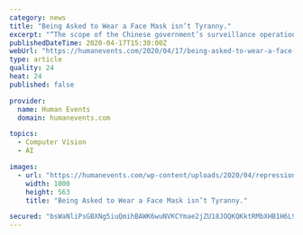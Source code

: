 ```yaml
---
category: news
title: "Being Asked to Wear a Face Mask isn’t Tyranny."
excerpt: "“The scope of the Chinese government’s surveillance operation was already staggering, employing advanced technology like GPS tracking, artificial intelligence and facial recognition.” “At least two citizen journalists, who tried to share information about the outbreak online, were reported missing,” reports the BBC. “Temperature ..."
publishedDateTime: 2020-04-17T15:30:00Z
webUrl: "https://humanevents.com/2020/04/17/being-asked-to-wear-a-face-mask-isnt-tyranny/"
type: article
quality: 24
heat: 24
published: false

provider:
  name: Human Events
  domain: humanevents.com

topics:
  - Computer Vision
  - AI

images:
  - url: "https://humanevents.com/wp-content/uploads/2020/04/repression-1000x563.png"
    width: 1000
    height: 563
    title: "Being Asked to Wear a Face Mask isn’t Tyranny."

secured: "bsWaNliPsGBXNg5iuQmihBAWK6wuNVKCYmae2jZU18JOQKQKktRMbXHB1H6L9z98QjO0/yt0LBZ6sDeOuCeASn0eQS7sHe+uNRuv+/AFK1DGuTgfGioPOx+Zu468RFheLQZBML8i9sBXGHYRbpLQOZBFPoWxdAjKpgvDLeIfbehH6Wi0qIwywnSxTiy1WU46rQDfhOe9kie0gIH/BjkoUDoQX2T6P+DuiZHsGOki0h4w8dWc9vBdvMa4PMy2JawoDJGB1+J7ElBI71nrlukd8V0iyebVTl6RlU/H+rKMQJkDPKMMnMuz4RnBFgg7M/4rDB4MhLUSGOGGTUAwCOZcWQHn81Ndf8+X2YbpEY10Fb9P5DhiVpj2ndQcIFfPSZ4ZMED6LEdJjze574S/Drq3DWg8zVW0v22P4ABtk7aYNOC7Un9SEZJFUIonHAZxwtXXcPVkS31MNjYANoFsZNfe0xp0eMicqGBWRaWc5aAfM2M=;QRB8pFN9E/h+1VHnuXmMtg=="
---
```


